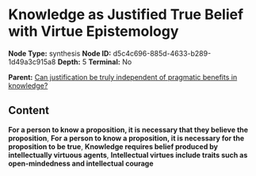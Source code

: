 # Knowledge as Justified True Belief with Virtue Epistemology

**Node Type:** synthesis
**Node ID:** d5c4c696-885d-4633-b289-1d49a3c915a8
**Depth:** 5
**Terminal:** No

**Parent:** [Can justification be truly independent of pragmatic benefits in knowledge?](can-justification-be-truly-independent-of-pragmatic-benefits-in-knowledge-antithesis-2dfd9a60-65a7-4064-9e80-0990a5ebbf28.md)

## Content

**For a person to know a proposition, it is necessary that they believe the proposition**, **For a person to know a proposition, it is necessary for the proposition to be true**, **Knowledge requires belief produced by intellectually virtuous agents**, **Intellectual virtues include traits such as open-mindedness and intellectual courage**
